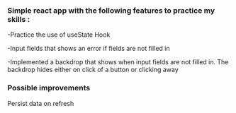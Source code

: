 ### Simple react app with the following features to practice my skills :

-Practice the use of useState Hook

-Input fields that shows an error if fields are not filled in

-Implemented a backdrop that shows when input fields are not filled in. The backdrop hides either on click of a button or clicking away

### Possible improvements

Persist data on refresh
